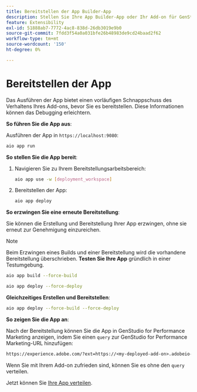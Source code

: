 ```yaml
---
title: Bereitstellen der App Builder-App
description: Stellen Sie Ihre App Builder-App oder Ihr Add-on für GenStudio for Performance Marketing bereit.
feature: Extensibility
exl-id: 51888ab7-7772-4ac8-838d-26db3019e9b0
source-git-commit: 7fdd3f54a0a031bfe26b48983de9cd24baad2f62
workflow-type: tm+mt
source-wordcount: '150'
ht-degree: 0%

---
```


# Bereitstellen der App

Das Ausführen der App bietet einen vorläufigen Schnappschuss des Verhaltens Ihres Add-ons, bevor Sie es bereitstellen. Diese Informationen können das Debugging erleichtern.

**So führen Sie die App aus**:

Ausführen der App in `https://localhost:9080`:

```bash
aio app run
```

**So stellen Sie die App bereit**:

1. Navigieren Sie zu Ihrem Bereitstellungsarbeitsbereich:

   ```bash
   aio app use -w [deployment_workspace]
   ```

2. Bereitstellen der App:

   ```bash
   aio app deploy
   ```

**So erzwingen Sie eine erneute Bereitstellung**:

Sie können die Erstellung und Bereitstellung Ihrer App erzwingen, ohne sie erneut zur Genehmigung einzureichen.

>[!NOTE]
>
>Beim Erzwingen eines Builds und einer Bereitstellung wird die vorhandene Bereitstellung überschrieben. **Testen Sie Ihre App** gründlich in einer Testumgebung.

```bash
aio app build --force-build
```

```bash
aio app deploy --force-deploy
```

**Gleichzeitiges Erstellen und Bereitstellen**:

```bash
aio app deploy --force-build --force-deploy
```

**So zeigen Sie die App an**:

Nach der Bereitstellung können Sie die App in GenStudio for Performance Marketing anzeigen, indem Sie einen `query` zur GenStudio for Performance Marketing-URL hinzufügen:

```txt
https://experience.adobe.com/?ext=https://<my-deployed-add-on>.adobeio-static.net/index.html#/@<ims-org>/genstudio/create
```

Wenn Sie mit Ihrem Add-on zufrieden sind, können Sie es ohne den `query` verteilen.

Jetzt können Sie [Ihre App verteilen](distribute-app.md).
